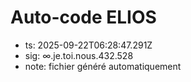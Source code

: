 # Auto-code ELIOS
- ts: 2025-09-22T06:28:47.291Z
- sig: ∞.je.toi.nous.432.528
- note: fichier généré automatiquement
